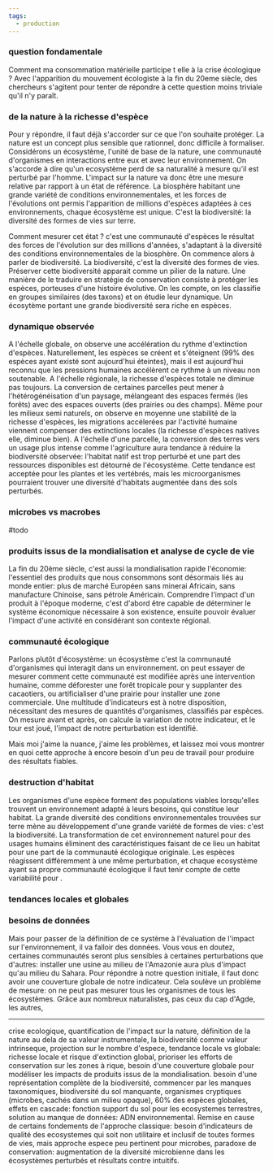 ```yaml
---
tags:
  - production
---
```

### question fondamentale
Comment ma consommation matérielle participe t elle à la crise écologique ? Avec l'apparition du mouvement écologiste à la fin du 20eme siècle, des chercheurs s'agitent pour tenter de répondre à cette question moins triviale qu'il n'y paraît.
### de la nature à la richesse d'espèce
Pour y répondre, il faut déjà s'accorder sur ce que l'on souhaite protéger. La nature est un concept plus sensible que rationnel, donc difficile à formaliser. Considérons un écosystème, l'unité de base de la nature, une communauté d'organismes en interactions entre eux et avec leur environnement. On s'accorde à dire qu'un ecosystème perd de sa naturalité à mesure qu'il est perturbé par l'homme. L'impact sur la nature va donc être une mesure relative par rapport à un état de référence. La biosphère habitant une grande variété de conditions environnementales, et les forces de l'évolutions ont permis l'apparition de millions d'espèces adaptées à ces environnements, chaque écosystème est unique. C'est la biodiversité: la diversité des formes de vies sur terre.

Comment mesurer cet état ?  c'est une communauté d'espèces le résultat des forces de l'évolution sur des millions d'années, s'adaptant à la diversité des conditions environnementales de la biosphère. On commence alors à parler de biodiversité. La biodiversité, c'est la diversité des formes de vies. Préserver cette biodiversité apparait comme un pilier  de la nature. Une manière de le traduire en stratégie de conservation consiste à protéger les espèces, porteuses d'une histoire évolutive. On les compte, on les classifie en groupes similaires (des taxons) et on étudie leur dynamique. Un écosytème portant une grande biodiversité sera riche en espèces.
### dynamique observée
A l'échelle globale, on observe une accélération du rythme d'extinction d'espèces. Naturellement, les espèces se créent et s'éteignent (99% des espèces ayant existé sont aujourd'hui éteintes), mais il est aujourd'hui reconnu que les pressions humaines accélèrent ce rythme à un niveau non soutenable.
A l'échelle régionale, la richesse d'espèces totale ne diminue pas toujours. La conversion de certaines parcelles peut mener à l'hétérogénéisation d'un paysage, mélangeant des espaces fermés (les forêts) avec des espaces ouverts (des prairies ou des champs). Même pour les milieux semi naturels, on observe en moyenne une stabilité de la richesse d'espèces, les migrations accélerées par l'activité humaine viennent compenser des extinctions locales (la richesse d'espèces natives elle, diminue bien).
A l'échelle d'une parcelle, la conversion des terres vers un usage plus intense comme l'agriculture aura tendance à réduire la biodiversité observée: l'habitat natif est trop perturbé et une part des ressources disponibles est détourné de l'écosystème. Cette tendance est acceptée pour les plantes et les vertébrés, mais les microorganismes pourraient trouver une diversité d'habitats augmentée dans des sols perturbés.
### microbes vs macrobes
#todo
### produits issus de la mondialisation et analyse de cycle de vie
La fin du 20ème siècle, c'est aussi la mondialisation rapide l'économie: l'essentiel des produits que nous consommons sont désormais liés au monde entier: plus de marché Européen sans minerai Africain, sans manufacture Chinoise, sans pétrole Américain. Comprendre l'impact d'un produit à l'époque moderne, c'est d'abord être capable de déterminer le système économique nécessaire à son existence, ensuite pouvoir évaluer l'impact d'une activité en considérant son contexte régional.
### communauté écologique
Parlons plutôt d'écosystème: un écosystème c'est la communauté d'organismes qui interagit dans un environnement. 
on peut essayer de mesurer comment cette communauté est modifiée après une intervention humaine, comme déforester une forêt tropicale pour y supplanter des cacaotiers, ou artificialiser d'une prairie pour installer une zone commerciale. Une multitude d'indicateurs est à notre disposition, nécessitant des mesures de quantités d'organismes, classifiés par espèces. On mesure avant et après, on calcule la variation de notre indicateur, et le tour est joué, l'impact de notre perturbation est identifié.

Mais moi j'aime la nuance, j'aime les problèmes, et laissez moi vous montrer en quoi cette approche à encore besoin d'un peu de travail pour produire des résultats fiables.
### destruction d'habitat
Les organismes d'une espèce forment des populations viables lorsqu'elles trouvent un environnement adapté à leurs besoins, qui constitue leur habitat. La grande diversité des conditions environnementales trouvées sur terre mène au développement d'une grande variété de formes de vies: c'est la biodiversité. La transformation de cet environnement naturel pour des usages humains éliminent des caractéristiques faisant de ce lieu un habitat pour une part de la communauté écologique originale. Les espèces réagissent différemment à une même perturbation, et chaque ecosystème ayant sa propre communauté écologique il faut tenir compte de cette variabilité pour .
### tendances locales et globales


### besoins de données
Mais pour passer de la définition de ce système à l'évaluation de l'impact sur l'environnement, il va falloir des données. Vous vous en doutez, certaines communautés seront plus sensibles à certaines perturbations que d'autres: installer une usine au milieu de l'Amazonie aura plus d'impact qu'au milieu du Sahara. Pour répondre à notre question initiale, il faut donc avoir une couverture globale de notre indicateur.
Cela soulève un problème de mesure: on ne peut pas mesurer tous les organismes de tous les écosystèmes. Grâce aux nombreux naturalistes, pas ceux du cap d'Agde, les autres, 

---
crise ecologique, quantification de l'impact sur la nature, définition de la nature au dela de sa valeur instrumentale, la biodiversité comme valeur intrinseque, projection sur le nombre d'espece, tendance locale vs globale: richesse locale et risque d'extinction global, prioriser les efforts de conservation sur les zones à rique, besoin d'une couverture globale pour modéliser les impacts de produits issus de la mondialisation.
besoin d'une représentation complète de la biodiversité, commencer par les manques taxonomiques, biodiversité du sol manquante, organismes cryptiques (microbes, cachés dans un milieu opaque), 60% des espèces globales, effets en cascade: fonction support du sol pour les ecosystemes terrestres, solution au manque de données: ADN environnemental.
Remise en cause de certains fondements de l'approche classique:  besoin d'indicateurs de qualité des ecosystemes qui soit non utilitaire et inclusif de toutes formes de vies, mais approche espece peu pertinent pour microbes, paradoxe de conservation: augmentation de la diversité microbienne dans les écosystèmes perturbés et résultats contre intuitifs.